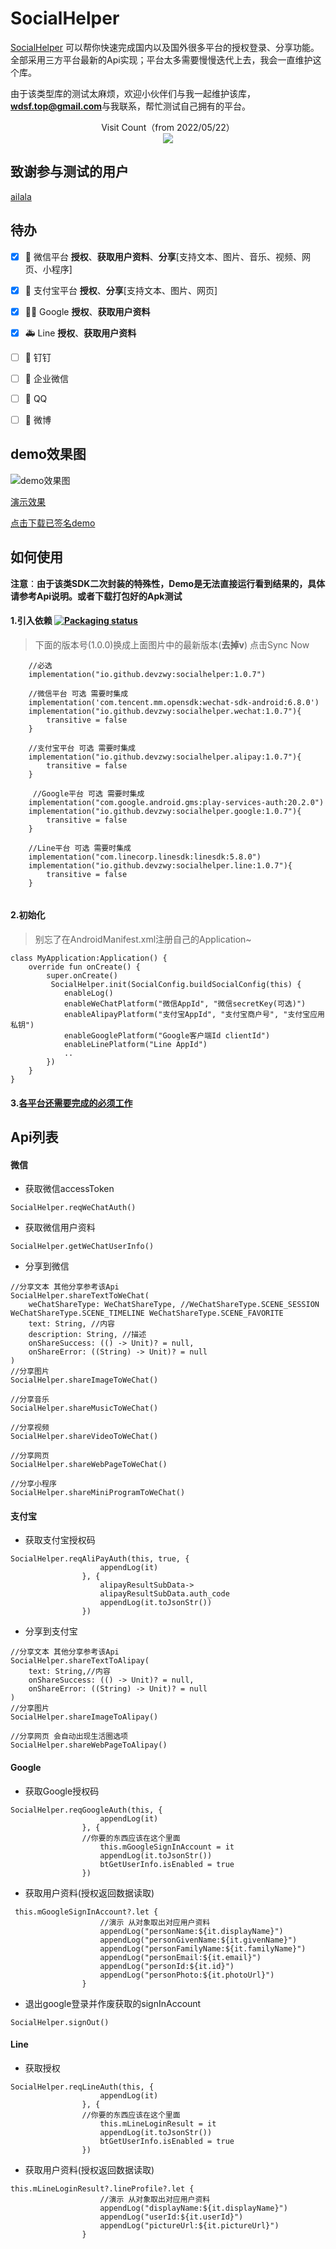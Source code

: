 # SocialHelper

[SocialHelper](https://github.com/devzwy/SocialHelper) 可以帮你快速完成国内以及国外很多平台的授权登录、分享功能。全部采用三方平台最新的Api实现；平台太多需要慢慢迭代上去，我会一直维护这个库。


由于该类型库的测试太麻烦，欢迎小伙伴们与我一起维护该库，**wdsf.top@gmail.com**与我联系，帮忙测试自己拥有的平台。

<p align="center">
  Visit Count（from 2022/05/22）<br>
  <img src="https://profile-counter.glitch.me/devzwy-SocialHelper/count.svg" />
</p>

## 致谢参与测试的用户 
[ailala](https://github.com/ailalay/ailalay.github.io)  

## 待办

- [x] 🎉 微信平台 **授权**、**获取用户资料**、**分享**[支持文本、图片、音乐、视频、网页、小程序]
- [x] 🎉 支付宝平台 **授权**、**分享**[支持文本、图片、网页]
- [x] 💃🏻 Google **授权**、**获取用户资料**
- [x] 🚑 Line **授权**、**获取用户资料**
- [ ] 📝 钉钉
- [ ] 📝 企业微信
- [ ] 📝 QQ
- [ ] 📝 微博


## demo效果图
![demo效果图](https://download.wdsf.top/dev%2Fimage%2Fdemo.png)  

[演示效果](https://download.wdsf.top/dev/video/show.mp4)  

[点击下载已签名demo](https://download.wdsf.top/dev/apk/socialhelper.apk)

## 如何使用

**注意**：__由于该类SDK二次封装的特殊性，Demo是无法直接运行看到结果的，具体请参考Api说明。或者下载打包好的Apk测试__

#### 1.引入依赖  [![Packaging status](https://img.shields.io/nexus/r/io.github.devzwy/socialhelper?label=SocialHelper&nexusVersion=2&server=https%3A%2F%2Fs01.oss.sonatype.org)](https://github.com/devzwy/SocialHelper)

> 下面的版本号(1.0.0)换成上面图片中的最新版本(**去掉v**)
> 点击Sync Now

```
    //必选
    implementation("io.github.devzwy:socialhelper:1.0.7")
    
    //微信平台 可选 需要时集成
    implementation('com.tencent.mm.opensdk:wechat-sdk-android:6.8.0')
    implementation("io.github.devzwy:socialhelper.wechat:1.0.7"){
        transitive = false
    }

    //支付宝平台 可选 需要时集成
    implementation("io.github.devzwy:socialhelper.alipay:1.0.7"){
        transitive = false
    }
    
     //Google平台 可选 需要时集成
    implementation("com.google.android.gms:play-services-auth:20.2.0")
    implementation("io.github.devzwy:socialhelper.google:1.0.7"){
        transitive = false
    }
    
    //Line平台 可选 需要时集成
    implementation("com.linecorp.linesdk:linesdk:5.8.0")
    implementation("io.github.devzwy:socialhelper.line:1.0.7"){
        transitive = false
    }
    
```

#### 2.初始化

> 别忘了在AndroidManifest.xml注册自己的Application~

```
class MyApplication:Application() {
    override fun onCreate() {
        super.onCreate()
         SocialHelper.init(SocialConfig.buildSocialConfig(this) {
            enableLog()
            enableWeChatPlatform("微信AppId", "微信secretKey(可选)")
            enableAlipayPlatform("支付宝AppId", "支付宝商户号", "支付宝应用私钥")
            enableGooglePlatform("Google客户端Id clientId")
            enableLinePlatform("Line AppId")
            ..
        })
    }
}
```
#### 3.[各平台还需要完成的必须工作](https://github.com/devzwy/SocialHelper/blob/main/PlatformInfo.md)

## Api列表

#### 微信 
- 获取微信accessToken
```
SocialHelper.reqWeChatAuth()
```
- 获取微信用户资料
```
SocialHelper.getWeChatUserInfo()
```

- 分享到微信
```
//分享文本 其他分享参考该Api
SocialHelper.shareTextToWeChat(
    weChatShareType: WeChatShareType, //WeChatShareType.SCENE_SESSION WeChatShareType.SCENE_TIMELINE WeChatShareType.SCENE_FAVORITE 
    text: String, //内容
    description: String, //描述
    onShareSuccess: (() -> Unit)? = null,
    onShareError: ((String) -> Unit)? = null
)
//分享图片
SocialHelper.shareImageToWeChat()

//分享音乐
SocialHelper.shareMusicToWeChat()

//分享视频
SocialHelper.shareVideoToWeChat()

//分享网页
SocialHelper.shareWebPageToWeChat()

//分享小程序
SocialHelper.shareMiniProgramToWeChat()

```

#### 支付宝
- 获取支付宝授权码
```
SocialHelper.reqAliPayAuth(this, true, {
                    appendLog(it)
                }, {
                    alipayResultSubData->
                    alipayResultSubData.auth_code
                    appendLog(it.toJsonStr())
                })
```

- 分享到支付宝
```
//分享文本 其他分享参考该Api
SocialHelper.shareTextToAlipay(
    text: String,//内容
    onShareSuccess: (() -> Unit)? = null,
    onShareError: ((String) -> Unit)? = null
)
//分享图片
SocialHelper.shareImageToAlipay()

//分享网页 会自动出现生活圈选项
SocialHelper.shareWebPageToAlipay()

```

#### Google
- 获取Google授权码
```
SocialHelper.reqGoogleAuth(this, {
                    appendLog(it)
                }, {
                //你要的东西应该在这个里面
                    this.mGoogleSignInAccount = it
                    appendLog(it.toJsonStr())
                    btGetUserInfo.isEnabled = true
                })
```

- 获取用户资料(授权返回数据读取)
```
 this.mGoogleSignInAccount?.let {
                    //演示 从对象取出对应用户资料
                    appendLog("personName:${it.displayName}")
                    appendLog("personGivenName:${it.givenName}")
                    appendLog("personFamilyName:${it.familyName}")
                    appendLog("personEmail:${it.email}")
                    appendLog("personId:${it.id}")
                    appendLog("personPhoto:${it.photoUrl}")
                }
```
- 退出google登录并作废获取的signInAccount
``` 
SocialHelper.signOut()
```

#### Line
- 获取授权
```
SocialHelper.reqLineAuth(this, {
                    appendLog(it)
                }, {
                //你要的东西应该在这个里面
                    this.mLineLoginResult = it
                    appendLog(it.toJsonStr())
                    btGetUserInfo.isEnabled = true
                })
```

- 获取用户资料(授权返回数据读取)
```
this.mLineLoginResult?.lineProfile?.let {
                    //演示 从对象取出对应用户资料
                    appendLog("displayName:${it.displayName}")
                    appendLog("userId:${it.userId}")
                    appendLog("pictureUrl:${it.pictureUrl}")
                }
```
